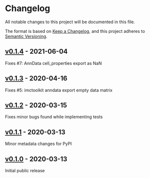 # Changelog

All notable changes to this project will be documented in this file.

The format is based on [Keep a Changelog](https://keepachangelog.com/en/1.0.0/),
and this project adheres to [Semantic Versioning](https://semver.org/spec/v2.0.0.html).

## [v0.1.4] - 2021-06-04

Fixes #7: AnnData cell_properties export as NaN

## [v0.1.3] - 2020-04-16

Fixes #5: imctoolkit anndata export empty data matrix

## [v0.1.2] - 2020-03-15

Fixes minor bugs found while implementing tests

## [v0.1.1] - 2020-03-13

Minor metadata changes for PyPI

## [v0.1.0] - 2020-03-13

Initial public release

[v0.1.4]: https://github.com/BodenmillerGroup/imctoolkit/compare/v0.1.3...v0.1.4
[v0.1.3]: https://github.com/BodenmillerGroup/imctoolkit/compare/v0.1.2...v0.1.3
[v0.1.2]: https://github.com/BodenmillerGroup/imctoolkit/compare/v0.1.1...v0.1.2
[v0.1.1]: https://github.com/BodenmillerGroup/imctoolkit/compare/v0.1.0...v0.1.1
[v0.1.0]: https://github.com/BodenmillerGroup/imctoolkit/releases/tag/v0.1.0
